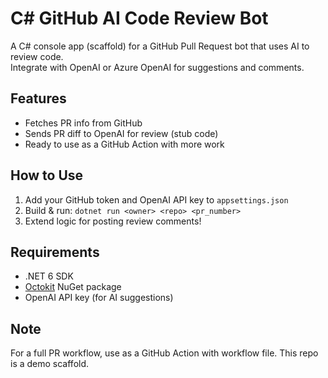 # C# GitHub AI Code Review Bot

A C# console app (scaffold) for a GitHub Pull Request bot that uses AI to review code.  
Integrate with OpenAI or Azure OpenAI for suggestions and comments.

## Features
- Fetches PR info from GitHub
- Sends PR diff to OpenAI for review (stub code)
- Ready to use as a GitHub Action with more work

## How to Use
1. Add your GitHub token and OpenAI API key to `appsettings.json`
2. Build & run: `dotnet run <owner> <repo> <pr_number>`
3. Extend logic for posting review comments!

## Requirements
- .NET 6 SDK
- [Octokit](https://github.com/octokit/octokit.net) NuGet package
- OpenAI API key (for AI suggestions)

## Note
For a full PR workflow, use as a GitHub Action with workflow file. This repo is a demo scaffold.
